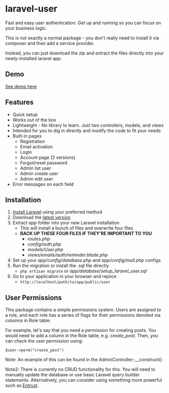 ﻿laravel-user
============

Fast and easy user authentication. Get up and running so you can focus on your business logic.

This is not exactly a normal package - you don't really need to install it via composer and then add a service provider.

Instead, you can just download the zip and extract the files directly into your newly-installed laravel app.

## Demo

[See demo here](http://laraveluser.dev.amnah.net/user)

## Features

* Quick setup
* Works out of the box
* Lightweight - No library to learn. Just two controllers, models, and views
* Intended for you to dig in directly and modify the code to fit your needs
* Built-in pages
    * Registration
    * Email activation
    * Login
    * Account page (2 versions)
    * Forgot/reset password
    * Admin list user
    * Admin create user
    * Admin edit user
* Error messages on each field

## Installation

1. [Install Laravel](http://laravel.com/docs/installation) using your preferred method
2. Download the [latest version](https://github.com/amnah/laravel-user/archive/master.zip)
3. Extract *app* folder into your new Laravel installation
    * This will install a bunch of files and overwrite four files
    * **BACK UP THESE FOUR FILES IF THEY'RE IMPORTANT TO YOU**
        * *routes.php*
        * *config/auth.php*
        * *models/User.php*
        * *views/emails/auth/reminder.blade.php*
4. Set up your *app/config/database.php* and *app/config/mail.php* configs
5. Run the migration or install the .sql file directly
    * ```php artisan migrate``` or *app/database/setup_laravel_user.sql*
6. Go to your application in your browser and rejoice
    * ```http://localhost/path/to/app/public/user```

## User Permissions

This package contains a simple permissions system. Users are assigned to a role, and each role has a series of flags for their permissions denoted via columns in Role table. 

For example, let's say that you need a permission for creating posts. You would need to add a column in the Role table, e.g. *create_post*. Then, you can check the user permission using:

```
$user->perm("create_post")
```

Note: An example of this can be found in the AdminController::__construct()

Note2: There is currently no CRUD functionality for this. You will need to manually update the database or use basic Laravel query builder statements. Alternatively, you can consider using something more powerful such as [Entrust](https://github.com/zizaco/entrust).

